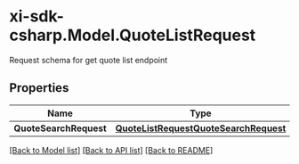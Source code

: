 # xi-sdk-csharp.Model.QuoteListRequest
Request schema for get quote list endpoint

## Properties

Name | Type | Description | Notes
------------ | ------------- | ------------- | -------------
**QuoteSearchRequest** | [**QuoteListRequestQuoteSearchRequest**](QuoteListRequestQuoteSearchRequest.md) |  | [optional] 

[[Back to Model list]](../README.md#documentation-for-models) [[Back to API list]](../README.md#documentation-for-api-endpoints) [[Back to README]](../README.md)

